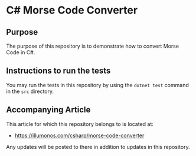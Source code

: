 # C# Morse Code Converter

## Purpose

The purpose of this repository is to demonstrate how to convert Morse Code in C#.

## Instructions to run the tests

You may run the tests in this repository by using the `dotnet test` command in the `src` directory.

## Accompanying Article

This article for which this repository belongs to is located at:

* https://illumonos.com/csharp/morse-code-converter

Any updates will be posted to there in addition to updates in this repository.
